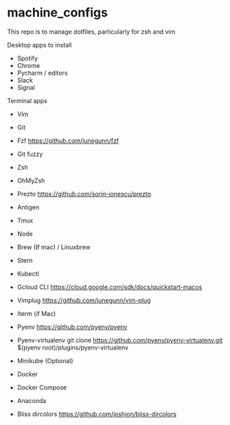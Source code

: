 # machine_configs

This repo is to manage dotfiles, particularly for zsh and vim

Desktop apps to install
- Spotify
- Chrome
- Pycharm / editors
- Slack
- Signal

Terminal apps
- Vim
- Git
- Fzf https://github.com/junegunn/fzf
- Git fuzzy

- Zsh
- OhMyZsh
- Prezto https://github.com/sorin-ionescu/prezto
- Antigen

- Tmux
- Node
- Brew (If mac) / Linuxbrew
- Stern
- Kubectl
- Gcloud CLI https://cloud.google.com/sdk/docs/quickstart-macos
- Vimplug https://github.com/junegunn/vim-plug
- Iterm (if Mac)
- Pyenv https://github.com/pyenv/pyenv
- Pyenv-virtualenv git clone https://github.com/pyenv/pyenv-virtualenv.git $(pyenv root)/plugins/pyenv-virtualenv
- Minikube (Optional)
- Docker
- Docker Compose
- Anaconda
- Bliss dircolors https://github.com/joshjon/bliss-dircolors
